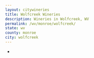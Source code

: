 ```yaml
---
layout: citywineries
title: Wolfcreek Wineries
description: Wineries in Wolfcreek, WV
permalink: /wv/monroe/wolfcreek/
state: wv
county: monroe
city: wolfcreek
---
```

-
